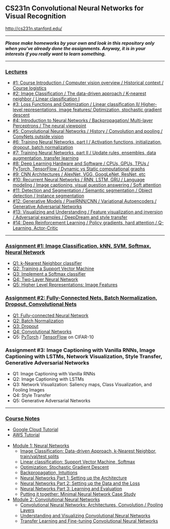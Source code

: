 ## CS231n Convolutional Neural Networks for Visual Recognition
http://cs231n.stanford.edu/

___
***Please make homeworks by your own and look in this repository only when you've already done the assignments. Anyway, it is in your interests if you really want to learn something.***
___

### [Lectures](/Lectures)
* [#1: Course Introduction / Computer vision overview / Historical context / Course logistics](/Lectures/lecture1.pdf)
* [#2: Image Classification / The data-driven approach / K-nearest neighbor / Linear classification I](/Lectures/lecture2.pdf)
* [#3: Loss Functions and Optimization / Linear classification II/ Higher-level representations, image features/ Optimization, stochastic gradient descent](/Lectures/lecture3.pdf)
* [#4: Introduction to Neural Networks / Backpropagation/ Multi-layer Perceptrons / The neural viewpoint](/Lectures/lecture4.pdf)
* [#5: Convolutional Neural Networks / History / Convolution and pooling / ConvNets outside vision](/Lectures/lecture5.pdf)
* [#6: Training Neural Networks, part I / Activation functions, initialization, dropout, batch normalization](/Lectures/lecture6.pdf)
* [#7: Training Neural Networks, part II / Update rules, ensembles, data augmentation, transfer learning](/Lectures/lecture7.pdf)
* [#8: Deep Learning Hardware and Software / CPUs, GPUs, TPUs / PyTorch, TensorFlow / Dynamic vs Static computational graphs](/Lectures/lecture8.pdf)
* [#9: CNN Architectures / AlexNet, VGG, GoogLeNet, ResNet, etc](/Lectures/lecture9.pdf)
* [#10: Recurrent Neural Networks / RNN, LSTM, GRU / Language modeling / Image captioning, visual question answering / Soft attention](/Lectures/lecture10.pdf)
* [#11: Detection and Segmentation / Semantic segmentation / Object detection / Instance segmentation](/Lectures/lecture11.pdf)
* [#12: Generative Models / PixelRNN/CNN / Variational Autoencoders / Generative Adversarial Networks](/Lectures/lecture12.pdf)
* [#13: Visualizing and Understanding / Feature visualization and inversion / Adversarial examples / DeepDream and style transfer](/Lectures/lecture13.pdf)
* [#14: Deep Reinforcement Learning / Policy gradients, hard attention / Q-Learning, Actor-Critic](/Lectures/lecture14.pdf)
___

### [Assignment #1: Image Classification, kNN, SVM, Softmax, Neural Network](/assignment1)
* [Q1: k-Nearest Neighbor classifier](/assignment1/knn.ipynb)
* [Q2: Training a Support Vector Machine](/assignment1/svm.ipynb)
* [Q3: Implement a Softmax classifier](/assignment1/softmax.ipynb)
* [Q4: Two-Layer Neural Network](/assignment1/two_layer_net.ipynb)
* [Q5: Higher Level Representations: Image Features](/assignment1/features.ipynb)

### [Assignment #2: Fully-Connected Nets, Batch Normalization, Dropout, Convolutional Nets](/assignment2)
* [Q1: Fully-connected Neural Network](/assignment2/FullyConnectedNets_2018.ipynb)
* [Q2: Batch Normalization](/assignment2/BatchNormalization_2018.ipynb)
* [Q3: Dropout](/assignment2/Dropout_2018.ipynb)
* [Q4: Convolutional Networks](/assignment2/ConvolutionalNetworks_2018.ipynb)
* Q5: [PyTorch](/assignment2/PyTorch_2018.ipynb) / [TensorFlow](/assignment2/TensorFlow_2018.ipynb) on CIFAR-10

### Assignment #3: Image Captioning with Vanilla RNNs, Image Captioning with LSTMs, Network Visualization, Style Transfer, Generative Adversarial Networks
* Q1: Image Captioning with Vanilla RNNs
* Q2: Image Captioning with LSTMs
* Q3: Network Visualization: Saliency maps, Class Visualization, and Fooling Images
* Q4: Style Transfer
* Q5: Generative Adversarial Networks
___

### [Course Notes](/Course%20Notes)
* [Google Cloud Tutorial](/Course%20Notes/Google%20Cloud%20Tutorial.pdf)
* [AWS Tutorial](/Course%20Notes/AWS%20Tutorial.pdf)
<br></br>
* [Module 1: Neural Networks](/Course%20Notes/Module%201%20Neural%20Networks)
  * [Image Classification: Data-driven Approach, k-Nearest Neighbor, train/val/test splits](/Course%20Notes/Module%201%20Neural%20Networks/1%20Image%20classification.pdf)
  * [Linear classification: Support Vector Machine, Softmax](/Course%20Notes/Module%201%20Neural%20Networks/2%20Linear%20classification.pdf)
  * [Optimization: Stochastic Gradient Descent](/Course%20Notes/Module%201%20Neural%20Networks/3%20Optimization.pdf)
  * [Backpropagation, Intuitions](/Course%20Notes/Module%201%20Neural%20Networks/4%20Backpropagation.pdf)
  * [Neural Networks Part 1: Setting up the Architecture](/Course%20Notes/Module%201%20Neural%20Networks/5%20Neural%20Networks%20Part%201.pdf)
  * [Neural Networks Part 2: Setting up the Data and the Loss](/Course%20Notes/Module%201%20Neural%20Networks/6%20Neural%20Networks%20Part%202.pdf)
  * [Neural Networks Part 3: Learning and Evaluation](/Course%20Notes/Module%201%20Neural%20Networks/7%20Neural%20Networks%20Part%203.pdf)
  * [Putting it together: Minimal Neural Network Case Study](/Course%20Notes/Module%201%20Neural%20Networks/8%20Minimal%20Neural%20Network%20Case%20Study.pdf)
* [Module 2: Convolutional Neural Networks](/Course%20Notes/Module%202%20Convolutional%20Neural%20Networks)
  * [Convolutional Neural Networks: Architectures, Convolution / Pooling Layers](/Course%20Notes/Module%202%20Convolutional%20Neural%20Networks/1%20Convolutional%20Neural%20Networks.pdf)
  * [Understanding and Visualizing Convolutional Neural Networks](/Course%20Notes/Module%202%20Convolutional%20Neural%20Networks/2%20Understanding%20and%20Visualizing.pdf)
  * [Transfer Learning and Fine-tuning Convolutional Neural Networks](/Course%20Notes/Module%202%20Convolutional%20Neural%20Networks/3%20Transfer%20Learning%20and%20Fine-tuning.pdf)
